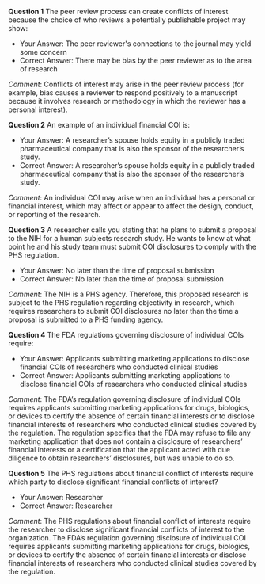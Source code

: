 **Question 1**
The peer review process can create conflicts of interest because the choice of who reviews a potentially publishable project may show:

- Your Answer: The peer reviewer's connections to the journal may yield some concern
- Correct Answer: There may be bias by the peer reviewer as to the area of research

*Comment*: Conflicts of interest may arise in the peer review process (for example, bias causes a reviewer to respond positively to a manuscript because it involves research or methodology in which the reviewer has a personal interest).

**Question 2**
An example of an individual financial COI is:

- Your Answer: A researcher’s spouse holds equity in a publicly traded pharmaceutical company that is also the sponsor of the researcher’s study.
- Correct Answer: A researcher’s spouse holds equity in a publicly traded pharmaceutical company that is also the sponsor of the researcher’s study.

*Comment*: An individual COI may arise when an individual has a personal or financial interest, which may affect or appear to affect the design, conduct, or reporting of the research.

**Question 3**
A researcher calls you stating that he plans to submit a proposal to the NIH for a human subjects research study. He wants to know at what point he and his study team must submit COI disclosures to comply with the PHS regulation.

- Your Answer: No later than the time of proposal submission
- Correct Answer: No later than the time of proposal submission

*Comment*: The NIH is a PHS agency. Therefore, this proposed research is subject to the PHS regulation regarding objectivity in research, which requires researchers to submit COI disclosures no later than the time a proposal is submitted to a PHS funding agency.

**Question 4**
The FDA regulations governing disclosure of individual COIs require:

- Your Answer: Applicants submitting marketing applications to disclose financial COIs of researchers who conducted clinical studies
- Correct Answer: Applicants submitting marketing applications to disclose financial COIs of researchers who conducted clinical studies

*Comment*: The FDA’s regulation governing disclosure of individual COIs requires applicants submitting marketing applications for drugs, biologics, or devices to certify the absence of certain financial interests or to disclose financial interests of researchers who conducted clinical studies covered by the regulation. The regulation specifies that the FDA may refuse to file any marketing application that does not contain a disclosure of researchers’ financial interests or a certification that the applicant acted with due diligence to obtain researchers’ disclosures, but was unable to do so.

**Question 5**
The PHS regulations about financial conflict of interests require which party to disclose significant financial conflicts of interest?

- Your Answer: Researcher
- Correct Answer: Researcher

*Comment*: The PHS regulations about financial conflict of interests require the researcher to disclose significant financial conflicts of interest to the organization. The FDA’s regulation governing disclosure of individual COI requires applicants submitting marketing applications for drugs, biologics, or devices to certify the absence of certain financial interests or disclose financial interests of researchers who conducted clinical studies covered by the regulation.
